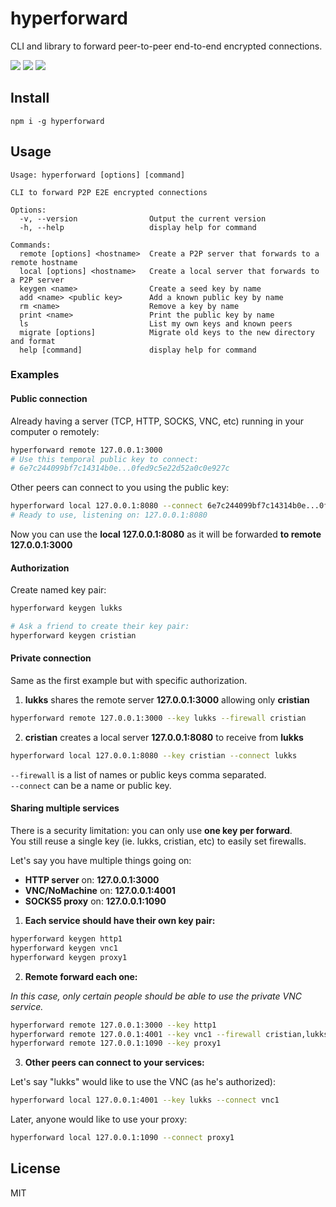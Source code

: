 # hyperforward

CLI and library to forward peer-to-peer end-to-end encrypted connections.

![](https://img.shields.io/npm/v/hyperforward.svg) ![](https://img.shields.io/npm/dt/hyperforward.svg) ![](https://img.shields.io/github/license/LuKks/hyperforward.svg)

## Install
```
npm i -g hyperforward
```

## Usage
```shell
Usage: hyperforward [options] [command]

CLI to forward P2P E2E encrypted connections

Options:
  -v, --version                Output the current version
  -h, --help                   display help for command

Commands:
  remote [options] <hostname>  Create a P2P server that forwards to a remote hostname
  local [options] <hostname>   Create a local server that forwards to a P2P server
  keygen <name>                Create a seed key by name
  add <name> <public key>      Add a known public key by name
  rm <name>                    Remove a key by name
  print <name>                 Print the public key by name
  ls                           List my own keys and known peers
  migrate [options]            Migrate old keys to the new directory and format
  help [command]               display help for command
```

### Examples
#### Public connection
Already having a server (TCP, HTTP, SOCKS, VNC, etc) running in your computer o remotely:
```bash
hyperforward remote 127.0.0.1:3000
# Use this temporal public key to connect:
# 6e7c244099bf7c14314b0e...0fed9c5e22d52a0c0e927c
```

Other peers can connect to you using the public key:
```bash
hyperforward local 127.0.0.1:8080 --connect 6e7c244099bf7c14314b0e...0fed9c5e22d52a0c0e927c
# Ready to use, listening on: 127.0.0.1:8080
```

Now you can use the **local 127.0.0.1:8080** as it will be forwarded **to remote 127.0.0.1:3000**

#### Authorization
Create named key pair:
```bash
hyperforward keygen lukks

# Ask a friend to create their key pair:
hyperforward keygen cristian
```

#### Private connection
Same as the first example but with specific authorization.

1) **lukks** shares the remote server **127.0.0.1:3000** allowing only **cristian**
```bash
hyperforward remote 127.0.0.1:3000 --key lukks --firewall cristian
```

2) **cristian** creates a local server **127.0.0.1:8080** to receive from **lukks**
```bash
hyperforward local 127.0.0.1:8080 --key cristian --connect lukks
```

`--firewall` is a list of names or public keys comma separated.\
`--connect` can be a name or public key.

#### Sharing multiple services
There is a security limitation: you can only use **one key per forward**.\
You still reuse a single key (ie. lukks, cristian, etc) to easily set firewalls.

Let's say you have multiple things going on:

- **HTTP server** on: **127.0.0.1:3000**
- **VNC/NoMachine** on: **127.0.0.1:4001**
- **SOCKS5 proxy** on: **127.0.0.1:1090**

1) **Each service should have their own key pair:**

```bash
hyperforward keygen http1
hyperforward keygen vnc1
hyperforward keygen proxy1
```

2) **Remote forward each one:**

_In this case, only certain people should be able to use the private VNC service._
```bash
hyperforward remote 127.0.0.1:3000 --key http1
hyperforward remote 127.0.0.1:4001 --key vnc1 --firewall cristian,lukks
hyperforward remote 127.0.0.1:1090 --key proxy1
```

3) **Other peers can connect to your services:**

Let's say "lukks" would like to use the VNC (as he's authorized):
```bash
hyperforward local 127.0.0.1:4001 --key lukks --connect vnc1
```

Later, anyone would like to use your proxy:
```bash
hyperforward local 127.0.0.1:1090 --connect proxy1
```

## License
MIT
